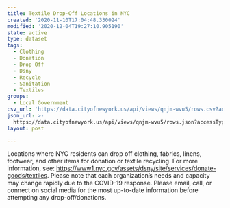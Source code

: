 ```yaml
---
title: Textile Drop-Off Locations in NYC
created: '2020-11-10T17:04:48.330024'
modified: '2020-12-04T19:27:10.905190'
state: active
type: dataset
tags:
  - Clothing
  - Donation
  - Drop Off
  - Dsny
  - Recycle
  - Sanitation
  - Textiles
groups:
  - Local Government
csv_url: 'https://data.cityofnewyork.us/api/views/qnjm-wvu5/rows.csv?accessType=DOWNLOAD'
json_url: >-
  https://data.cityofnewyork.us/api/views/qnjm-wvu5/rows.json?accessType=DOWNLOAD
layout: post

---
```

Locations where NYC residents can drop off clothing, fabrics, linens, footwear, and other items for donation or textile recycling. For more information, see: https://www1.nyc.gov/assets/dsny/site/services/donate-goods/textiles. Please note that each organization’s needs and capacity may change rapidly due to the COVID-19 response. Please email, call, or connect on social media for the most up-to-date information before attempting any drop-off/donations.
